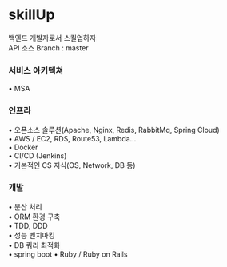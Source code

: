 # skillUp
백엔드 개발자로서 스킬업하자 <br />
API 소스 Branch : master

<h3>서비스 아키텍쳐</h3>
• MSA<br />

<h3>인프라</h3>
• 오픈소스 솔루션(Apache, Nginx, Redis, RabbitMq, Spring Cloud) <br />
• AWS / EC2, RDS, Route53, Lambda... <br />
• Docker <br />
• CI/CD (Jenkins) <br />
• 기본적인 CS 지식(OS, Network, DB 등) <br />

<h3>개발</h3>
• 분산 처리 <br />
• ORM 환경 구축 <br />
• TDD, DDD <br />
• 성능 벤치마킹 <br />
• DB 쿼리 최적화 <br />
• spring boot
• Ruby / Ruby on Rails <br />




